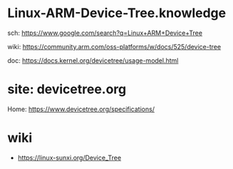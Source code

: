 # Linux-ARM-Device-Tree.knowledge
sch: https://www.google.com/search?q=Linux+ARM+Device+Tree

wiki: https://community.arm.com/oss-platforms/w/docs/525/device-tree

doc: https://docs.kernel.org/devicetree/usage-model.html

# site: devicetree.org
Home:
https://www.devicetree.org/specifications/

# wiki
- https://linux-sunxi.org/Device_Tree
